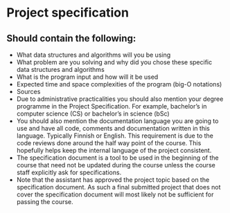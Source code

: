 # Project specification

## Should contain the following:

- What data structures and algorithms will you be using
- What problem are you solving and why did you chose these specific data structures and algorithms
- What is the program input and how will it be used
- Expected time and space complexities of the program (big-O notations)
- Sources
- Due to administrative practicalities you should also mention your degree programme in the Project Specification. For example, bachelor’s in computer science (CS) or bachelor’s in science (bSc)
- You should also mention the documentation language you are going to use and have all code, comments and documentation written in this language. Typically Finnish or English. This requirement is due to the code reviews done around the half way point of the course. This hopefully helps keep the internal language of the project consistent.
- The specification document is a tool to be used in the beginning of the course that need not be updated during the course unless the course staff explicitly ask for specifications. 
- Note that the assistant has approved the project topic based on the specification document. As such a final submitted project that does not cover the specification document will most likely not be sufficient for passing the course. 